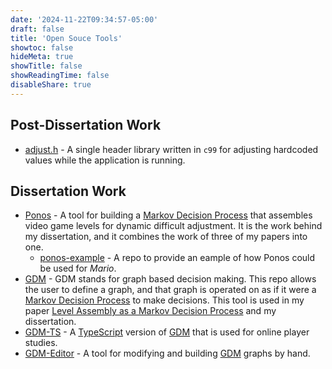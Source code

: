```yaml
---
date: '2024-11-22T09:34:57-05:00'
draft: false
title: 'Open Souce Tools'
showtoc: false
hideMeta: true
showTitle: false
showReadingTime: false
disableShare: true
---
```

## Post-Dissertation Work
- [adjust.h](https://github.com/bi3mer/adjust.h/blob/main/adjust.h) - A single header library written in `c99` for adjusting hardcoded values while the application is running.

## Dissertation Work
- [Ponos](https://github.com/bi3mer/ponos) - A tool for building a [Markov Decision Process](https://en.wikipedia.org/wiki/Markov_decision_process) that assembles video game levels for dynamic difficult adjustment. It is the work behind my dissertation, and it combines the work of three of my papers into one.
  - [ponos-example](https://github.com/bi3mer/ponos-example) - A repo to provide an eample of how Ponos could be used for *Mario*.
- [GDM](https://github.com/bi3mer/GDM) - GDM stands for graph based decision making. This repo allows the user to define a graph, and that graph is operated on as if it were a [Markov Decision Process](https://en.wikipedia.org/wiki/Markov_decision_process) to make decisions. This tool is used in my paper [Level Assembly as a Markov Decision Process](https://arxiv.org/pdf/2304.13922) and my dissertation.
- [GDM-TS](https://github.com/bi3mer/GDM-TS) - A [TypeScript](https://www.typescriptlang.org/) version of [GDM](https://github.com/bi3mer/GDM) that is used for online player studies.
- [GDM-Editor](https://github.com/bi3mer/GDM-Editor) - A tool for modifying and building [GDM](https://github.com/bi3mer/GDM) graphs by hand.